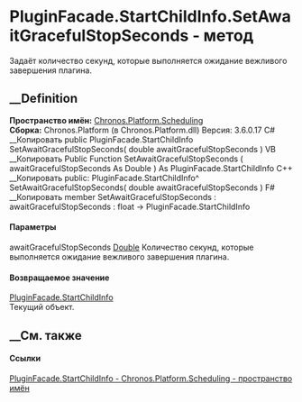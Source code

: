 # PluginFacade.StartChildInfo.SetAwaitGracefulStopSeconds - метод
Задаёт количество секунд, которые выполняется ожидание вежливого завершения
плагина.
## __Definition
 **Пространство имён:**
[Chronos.Platform.Scheduling](N_Chronos_Platform_Scheduling.htm)  
 **Сборка:** Chronos.Platform (в Chronos.Platform.dll) Версия: 3.6.0.17
C# __Копировать
     public PluginFacade.StartChildInfo SetAwaitGracefulStopSeconds(
    	double awaitGracefulStopSeconds
    )
VB __Копировать
     Public Function SetAwaitGracefulStopSeconds ( 
    	awaitGracefulStopSeconds As Double
    ) As PluginFacade.StartChildInfo
C++ __Копировать
     public:
    PluginFacade.StartChildInfo^ SetAwaitGracefulStopSeconds(
    	double awaitGracefulStopSeconds
    )
F# __Копировать
     member SetAwaitGracefulStopSeconds : 
            awaitGracefulStopSeconds : float -> PluginFacade.StartChildInfo 
#### Параметры
awaitGracefulStopSeconds
[Double](https://learn.microsoft.com/dotnet/api/system.double)
     Количество секунд, которые выполняется ожидание вежливого завершения плагина. 
#### Возвращаемое значение
[PluginFacade.StartChildInfo](T_Chronos_Platform_Scheduling_PluginFacade_StartChildInfo.htm)  
Текущий объект.
##  __См. также
#### Ссылки
[PluginFacade.StartChildInfo -
](T_Chronos_Platform_Scheduling_PluginFacade_StartChildInfo.htm)
[Chronos.Platform.Scheduling - пространство
имён](N_Chronos_Platform_Scheduling.htm)
